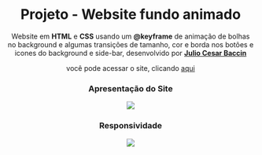 <h1 align="center"> 
Projeto - Website fundo animado
</h1>
 
 <p align="center">
 Website em <strong>HTML</strong> e <strong>CSS</strong> usando um <strong>@keyframe</strong> de animação de bolhas no background e algumas transições de tamanho, cor e borda nos botões e icones do background e side-bar, desenvolvido por <a target="_blank" rel="external" href="https://github.com/juliobaccin/"><strong>Julio Cesar Baccin</strong></a>
 </p>

<p align="center">
 você pode acessar o site, clicando <a href="https://juliobaccin.github.io/Projeto-Website-animado-bolhas/">aqui</a>
</p>

<div align="center">
<h3> 
 Apresentação do Site
</h3>
<img src="https://github.com/juliobaccin/Projeto-Website-animado-bolhas/blob/main/site.gif">
<h3>
  Responsividade
 </h3> 
<img src="https://github.com/juliobaccin/Projeto-Website-animado-bolhas/blob/main/responsividade.gif">
</div>
